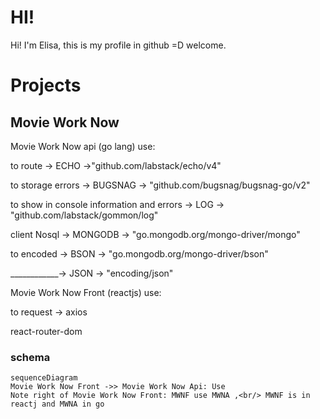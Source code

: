 # HI! 

Hi! I'm  Elisa, this is my profile in github =D welcome.


# Projects

## Movie Work Now 

Movie Work Now api  (go lang) use:

to route ->  ECHO ->"github.com/labstack/echo/v4"

to storage errors -> BUGSNAG -> "github.com/bugsnag/bugsnag-go/v2"

to show in console information and errors -> LOG -> "github.com/labstack/gommon/log"

client Nosql -> MONGODB -> "go.mongodb.org/mongo-driver/mongo"

to encoded -> BSON -> "go.mongodb.org/mongo-driver/bson"

____________-> JSON -> "encoding/json"

Movie Work Now Front  (reactjs) use:

to request -> axios

react-router-dom

### schema
		


```mermaid
sequenceDiagram
Movie Work Now Front ->> Movie Work Now Api: Use
Note right of Movie Work Now Front: MWNF use MWNA ,<br/> MWNF is in reactj and MWNA in go 

```

